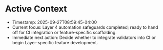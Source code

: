 # Active Context

- Timestamp: 2025-09-27T08:59:45-04:00
- Current focus: Layer 4 automation safeguards completed; ready to hand off for CI integration or feature-specific scaffolding.
- Immediate next action: Decide whether to integrate validators into CI or begin Layer-specific feature development.
